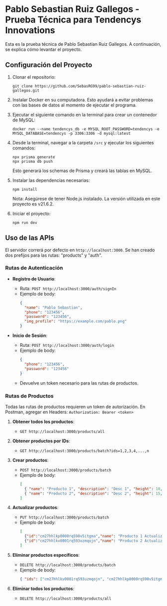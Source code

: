 # Pablo Sebastian Ruiz Gallegos - Prueba Técnica para Tendencys Innovations

Esta es la prueba técnica de Pablo Sebastian Ruiz Gallegos. A continuación, se explica cómo levantar el proyecto.

## Configuración del Proyecto

1. Clonar el repositorio:
   ```
   git clone https://github.com/SebasRG99/pablo-sebastian-ruiz-gallegos.git
   ```

2. Instalar Docker en su computadora. Esto ayudará a evitar problemas con las bases de datos al momento de ejecutar el programa.

3. Ejecutar el siguiente comando en la terminal para crear un contenedor de MySQL:
   ```
   docker run --name tendencys_db -e MYSQL_ROOT_PASSWORD=tendencys -e MYSQL_DATABASE=tendencys -p 3306:3306 -d mysql:latest
   ```

4. Desde la terminal, navegar a la carpeta `/src` y ejecutar los siguientes comandos:
   ```
   npx prisma generate
   npx prisma db push
   ```
   Esto generará los schemas de Prisma y creará las tablas en MySQL.

5. Instalar las dependencias necesarias:
   ```
   npm install
   ```
   Nota: Asegúrese de tener Node.js instalado. La versión utilizada en este proyecto es v21.6.2.

6. Iniciar el proyecto:
   ```
   npm run dev
   ```

## Uso de las APIs

El servidor correrá por defecto en `http://localhost:3000`. Se han creado dos prefijos para las rutas: "products" y "auth".

### Rutas de Autenticación

- **Registro de Usuario**: 
  - Ruta: `POST http://localhost:3000/auth/signIn`
  - Ejemplo de body:
    ```json
    {
      "name": "Pablo Sebastian",
      "phone": "123456",
      "password": "123456",
      "img_profile": "https://example.com/pablo.png"
    }
    ```

- **Inicio de Sesión**:
  - Ruta: `POST http://localhost:3000/auth/login`
  - Ejemplo de body:
    ```json
    {
      "phone": "123456",
      "password": "123456"
    }
    ```
  - Devuelve un token necesario para las rutas de productos.

### Rutas de Productos

Todas las rutas de productos requieren un token de autorización. En Postman, agregar en Headers: `Authorization: Bearer <token>`

1. **Obtener todos los productos**:
   - `GET http://localhost:3000/products/all`

2. **Obtener productos por IDs**:
   - `GET http://localhost:3000/products/batch?ids=1,2,3,4,...,n`

3. **Crear productos**:
   - `POST http://localhost:3000/products/batch`
   - Ejemplo de body:
     ```json
     [
       { "name": "Producto 1", "description": "Desc 1", "height": 10, "length": 20, "width": 5 },
       { "name": "Producto 2", "description": "Desc 2", "height": 15, "length": 25, "width": 8 }
     ]
     ```

4. **Actualizar productos**:
   - `PUT http://localhost:3000/products/batch`
   - Ejemplo de body:
     ```json
     [
       {"id":"cm27hhlkp0000rq590v5itgma","name": "Producto 1 Actualizado", "width": 50, "height":40, "length":33},
       {"id":"cm27hhlkv0001rq593uzmqojn","name": "Producto 2 Actualizado", "width": 60, "height":20, "length":66}
     ]
     ```

5. **Eliminar productos específicos**:
   - `DELETE http://localhost:3000/products/batch`
   - Ejemplo de body:
     ```json
     { "ids": ["cm27hhlkv0001rq593uzmqojn", "cm27hhlkp0000rq590v5itgma"] }
     ```

6. **Eliminar todos los productos**:
   - `DELETE http://localhost:3000/products/all`
